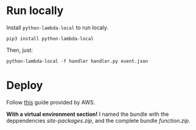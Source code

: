# Run locally

Install `python-lambda-local` to run localy.

```
pip3 install python-lambda-local
```

Then, just:


```
python-lambda-local -f handler handler.py event.json
```

# Deploy

Follow [this](https://docs.aws.amazon.com/lambda/latest/dg/python-package.html) guide provided by AWS.

**With a virtual environment section!** I named the bundle with the deppendencies _site-packages.zip_, and the complete bundle _function.zip_.

